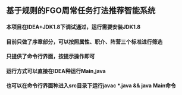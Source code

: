 ﻿## 基于规则的FGO周常任务打法推荐智能系统
#### 本项目在IDEA+JDK1.8下调试通过，运行需要安装JDK1.8
#### 目前只做了序章部分，可以按照属性、职介、阵营三个标准进行筛选
#### 只提供了命令行界面，按提示操作即可
#### 运行方式可以直接在IDEA种运行Main,java
#### 也可以在命令行界面种进入src目录下运行javac *.java && java Main命令
